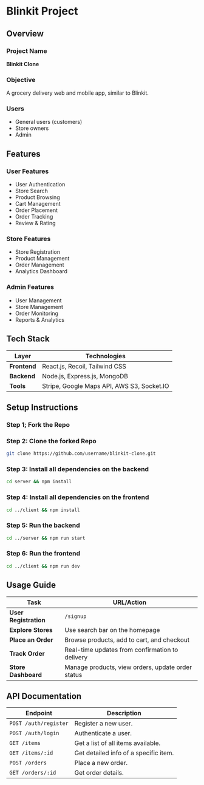 # Blinkit Project

## Overview

### Project Name
**Blinkit Clone**

### Objective
A grocery delivery web and mobile app, similar to Blinkit.

### Users
- General users (customers)
- Store owners
- Admin

## Features

### User Features
- User Authentication
- Store Search
- Product Browsing
- Cart Management
- Order Placement
- Order Tracking
- Review & Rating

### Store Features
- Store Registration
- Product Management
- Order Management
- Analytics Dashboard

### Admin Features
- User Management
- Store Management
- Order Monitoring
- Reports & Analytics

## Tech Stack

| Layer       | Technologies                                |
|-------------|---------------------------------------------|
| **Frontend**| React.js, Recoil, Tailwind CSS              |
| **Backend** | Node.js, Express.js, MongoDB                |
| **Tools**   | Stripe, Google Maps API, AWS S3, Socket.IO  |

## Setup Instructions


### Step 1; Fork the Repo
### Step 2: Clone the forked Repo
```bash
git clone https://github.com/username/blinkit-clone.git
 ```
### Step 3: Install all dependencies on the backend
```bash
cd server && npm install
```
### Step 4: Install all dependencies on the frontend
```bash
cd ../client && npm install
```
### Step 5: Run the backend 
```bash
cd ../server && npm run start
```
### Step 6: Run the frontend
```bash
cd ../client && npm run dev
```
## Usage Guide

| Task                 | URL/Action                                         |
|----------------------|----------------------------------------------------|
| **User Registration**| `/signup`                                          |
| **Explore Stores**   | Use search bar on the homepage                     |
| **Place an Order**   | Browse products, add to cart, and checkout         |
| **Track Order**      | Real-time updates from confirmation to delivery    |
| **Store Dashboard**  | Manage products, view orders, update order status  |

## API Documentation

| Endpoint                | Description                                |
|-------------------------|--------------------------------------------|
| `POST /auth/register`   | Register a new user.                       |
| `POST /auth/login`      | Authenticate a user.                       |
| `GET /items`            | Get a list of all items available.         |
| `GET /items/:id`        | Get detailed info of a specific item.     |
| `POST /orders`          | Place a new order.                         |
| `GET /orders/:id`       | Get order details.                         |

